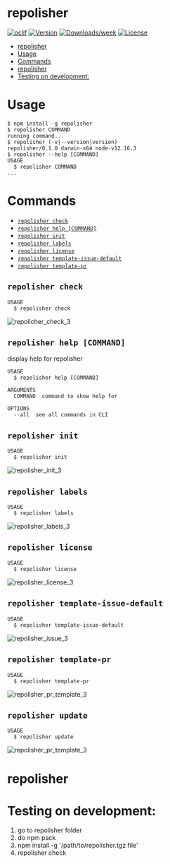 # repolisher

[![oclif](https://img.shields.io/badge/cli-oclif-brightgreen.svg)](https://oclif.io)
[![Version](https://img.shields.io/npm/v/repolisher.svg)](https://npmjs.org/package/repolisher)
[![Downloads/week](https://img.shields.io/npm/dw/repolisher.svg)](https://npmjs.org/package/repolisher)
[![License](https://img.shields.io/npm/l/repolisher.svg)](https://github.com/RobertMrowiec/repolisher/blob/master/package.json)

<!-- toc -->
* [repolisher](#repolisher)
* [Usage](#usage)
* [Commands](#commands)
* [repolisher](#repolisher-1)
* [Testing on development:](#testing-on-development)
<!-- tocstop -->

# Usage

<!-- usage -->
```sh-session
$ npm install -g repolisher
$ repolisher COMMAND
running command...
$ repolisher (-v|--version|version)
repolisher/0.1.0 darwin-x64 node-v12.16.3
$ repolisher --help [COMMAND]
USAGE
  $ repolisher COMMAND
...
```
<!-- usagestop -->

# Commands

<!-- commands -->
* [`repolisher check`](#repolisher-check)
* [`repolisher help [COMMAND]`](#repolisher-help-command)
* [`repolisher init`](#repolisher-init)
* [`repolisher labels`](#repolisher-labels)
* [`repolisher license`](#repolisher-license)
* [`repolisher template-issue-default`](#repolisher-template-issue-default)
* [`repolisher template-pr`](#repolisher-template-pr)

## `repolisher check`

```
USAGE
  $ repolisher check
```
![repolicher_check_3](https://user-images.githubusercontent.com/48966657/88813500-4aa98500-d1b9-11ea-9ffa-bf8e6a509814.gif)

## `repolisher help [COMMAND]`

display help for repolisher

```
USAGE
  $ repolisher help [COMMAND]

ARGUMENTS
  COMMAND  command to show help for

OPTIONS
  --all  see all commands in CLI
```

## `repolisher init`

```
USAGE
  $ repolisher init
```
![repolisher_init_3](https://user-images.githubusercontent.com/48966657/88813504-4d0bdf00-d1b9-11ea-9b62-5a619ced3973.gif)

## `repolisher labels`

```
USAGE
  $ repolisher labels
```
![repolisher_labels_3](https://user-images.githubusercontent.com/48966657/88812893-8728b100-d1b8-11ea-87aa-cd6ec51d6c7a.gif)

## `repolisher license`

```
USAGE
  $ repolisher license
```

![repolisher_license_3](https://user-images.githubusercontent.com/48966657/88812900-8a23a180-d1b8-11ea-8938-ac30d83b0f74.gif)

## `repolisher template-issue-default`

```
USAGE
  $ repolisher template-issue-default
```

![repolisher_issue_3](https://user-images.githubusercontent.com/48966657/88812917-90198280-d1b8-11ea-9857-918b9db52148.gif)

## `repolisher template-pr`

```
USAGE
  $ repolisher template-pr
```

![repolisher_pr_template_3](https://user-images.githubusercontent.com/48966657/88812908-8c85fb80-d1b8-11ea-809a-819cfe6ecdae.gif)

## `repolisher update`

```
USAGE
  $ repolisher update
```

![repolisher_pr_template_3](https://user-images.githubusercontent.com/25669684/99676285-92aa2b80-2a78-11eb-92f0-d92975e8e06d.gif)
<!-- commandsstop -->

# repolisher

# Testing on development:

1. go to repolisher folder
2. do npm pack
3. npm install -g '/path/to/repolisher.tgz file'
4. repolisher check
